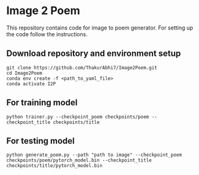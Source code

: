 # Image 2 Poem

This repository contains code for image to poem generator. For setting up the code follow the instructions.

## Download repository and environment setup

```
git clone https://github.com/ThakurAbhi7/Image2Poem.git
cd Image2Poem
conda env create -f <path_to_yaml_file>
conda activate I2P
```

## For training model

```
python trainer.py --checkpoint_poem checkpoints/poem --checkpoint_title checkpoints/title
```

## For testing model

```
python generate_poem.py --path "path to image" --checkpoint_poem checkpoints/poem/pytorch_model.bin --checkpoint_title checkpoints/title/pytorch_model.bin
```